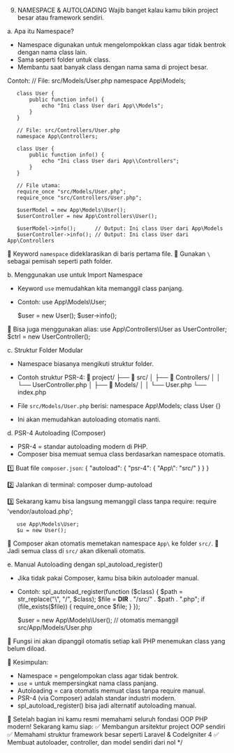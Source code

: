 9. NAMESPACE & AUTOLOADING
Wajib banget kalau kamu bikin project besar atau framework sendiri.

a. Apa itu Namespace?
   - Namespace digunakan untuk mengelompokkan class agar tidak bentrok dengan nama class lain.
   - Sama seperti folder untuk class.
   - Membantu saat banyak class dengan nama sama di project besar.

   Contoh:
       // File: src/Models/User.php
       namespace App\Models;

       class User {
           public function info() {
               echo "Ini class User dari App\\Models";
           }
       }

       // File: src/Controllers/User.php
       namespace App\Controllers;

       class User {
           public function info() {
               echo "Ini class User dari App\\Controllers";
           }
       }

       // File utama:
       require_once "src/Models/User.php";
       require_once "src/Controllers/User.php";

       $userModel = new App\Models\User();
       $userController = new App\Controllers\User();

       $userModel->info();      // Output: Ini class User dari App\Models
       $userController->info(); // Output: Ini class User dari App\Controllers

   🔹 Keyword `namespace` dideklarasikan di baris pertama file.
   🔹 Gunakan `\` sebagai pemisah seperti path folder.

b. Menggunakan use untuk Import Namespace
   - Keyword `use` memudahkan kita memanggil class panjang.
   - Contoh:
       use App\Models\User;

       $user = new User();
       $user->info();

   🔹 Bisa juga menggunakan alias:
       use App\Controllers\User as UserController;
       $ctrl = new UserController();

c. Struktur Folder Modular
   - Namespace biasanya mengikuti struktur folder.
   - Contoh struktur PSR-4:
       📁 project/
       ├── 📁 src/
       │   ├── 📁 Controllers/
       │   │   └── UserController.php
       │   ├── 📁 Models/
       │   │   └── User.php
       └── index.php

   - File `src/Models/User.php` berisi:
       namespace App\Models;
       class User {}

   - Ini akan memudahkan autoloading otomatis nanti.

d. PSR-4 Autoloading (Composer)
   - PSR-4 = standar autoloading modern di PHP.
   - Composer bisa memuat semua class berdasarkan namespace otomatis.

   1️⃣ Buat file `composer.json`:
       {
         "autoload": {
           "psr-4": {
             "App\\": "src/"
           }
         }
       }

   2️⃣ Jalankan di terminal:
       composer dump-autoload

   3️⃣ Sekarang kamu bisa langsung memanggil class tanpa require:
       require 'vendor/autoload.php';

       use App\Models\User;
       $u = new User();

   🔹 Composer akan otomatis memetakan namespace `App\` ke folder `src/`.
   🔹 Jadi semua class di `src/` akan dikenali otomatis.

e. Manual Autoloading dengan spl_autoload_register()
   - Jika tidak pakai Composer, kamu bisa bikin autoloader manual.
   - Contoh:
       spl_autoload_register(function ($class) {
           $path = str_replace("\\", "/", $class);
           $file = __DIR__ . "/src/" . $path . ".php";
           if (file_exists($file)) {
               require_once $file;
           }
       });

       $user = new App\Models\User(); // otomatis memanggil src/App/Models/User.php

   🔹 Fungsi ini akan dipanggil otomatis setiap kali PHP menemukan class yang belum diload.

🔹 Kesimpulan:
- Namespace = pengelompokan class agar tidak bentrok.
- `use` = untuk mempersingkat nama class panjang.
- Autoloading = cara otomatis memuat class tanpa require manual.
- PSR-4 (via Composer) adalah standar industri modern.
- spl_autoload_register() bisa jadi alternatif autoloading manual.

🎯 Setelah bagian ini kamu resmi memahami seluruh fondasi OOP PHP modern!
Sekarang kamu siap:
   ✅ Membangun arsitektur project OOP sendiri
   ✅ Memahami struktur framework besar seperti Laravel & CodeIgniter 4
   ✅ Membuat autoloader, controller, dan model sendiri dari nol
*/
